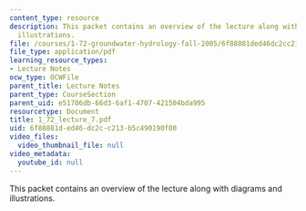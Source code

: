 ```yaml
---
content_type: resource
description: This packet contains an overview of the lecture along with diagrams and
  illustrations.
file: /courses/1-72-groundwater-hydrology-fall-2005/6f88881ded46dc2cc213b5c490190f00_1_72_lecture_7.pdf
file_type: application/pdf
learning_resource_types:
- Lecture Notes
ocw_type: OCWFile
parent_title: Lecture Notes
parent_type: CourseSection
parent_uid: e51706db-66d3-6af1-4707-421504bda995
resourcetype: Document
title: 1_72_lecture_7.pdf
uid: 6f88881d-ed46-dc2c-c213-b5c490190f00
video_files:
  video_thumbnail_file: null
video_metadata:
  youtube_id: null
---
```

This packet contains an overview of the lecture along with diagrams and illustrations.

